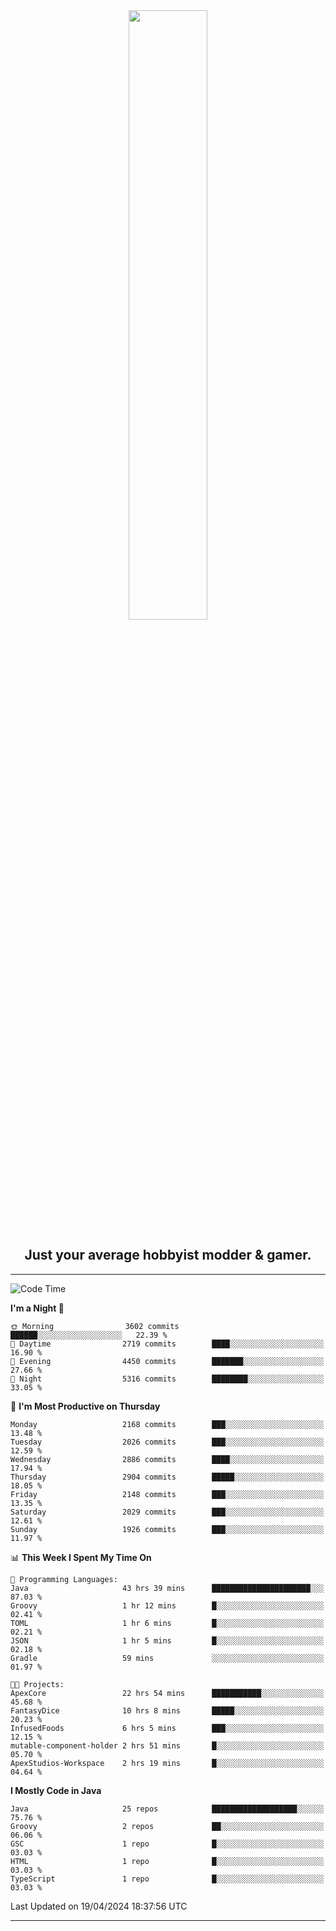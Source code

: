 <div align="center">
  <a href="https://apexmodder.xyz/"><img width="50%" height="50%" src="https://i.imgur.com/pc4HkGz.png"></a>
</div>
<h2 align="center">Just your average hobbyist modder & gamer.</h2>

---

<!--START_SECTION:waka-->
![Code Time](http://img.shields.io/badge/Code%20Time-1%2C073%20hrs%2029%20mins-blue)

**I'm a Night 🦉** 

```text
🌞 Morning                3602 commits        ██████░░░░░░░░░░░░░░░░░░░   22.39 % 
🌆 Daytime                2719 commits        ████░░░░░░░░░░░░░░░░░░░░░   16.90 % 
🌃 Evening                4450 commits        ███████░░░░░░░░░░░░░░░░░░   27.66 % 
🌙 Night                  5316 commits        ████████░░░░░░░░░░░░░░░░░   33.05 % 
```
📅 **I'm Most Productive on Thursday** 

```text
Monday                   2168 commits        ███░░░░░░░░░░░░░░░░░░░░░░   13.48 % 
Tuesday                  2026 commits        ███░░░░░░░░░░░░░░░░░░░░░░   12.59 % 
Wednesday                2886 commits        ████░░░░░░░░░░░░░░░░░░░░░   17.94 % 
Thursday                 2904 commits        █████░░░░░░░░░░░░░░░░░░░░   18.05 % 
Friday                   2148 commits        ███░░░░░░░░░░░░░░░░░░░░░░   13.35 % 
Saturday                 2029 commits        ███░░░░░░░░░░░░░░░░░░░░░░   12.61 % 
Sunday                   1926 commits        ███░░░░░░░░░░░░░░░░░░░░░░   11.97 % 
```


📊 **This Week I Spent My Time On** 

```text
💬 Programming Languages: 
Java                     43 hrs 39 mins      ██████████████████████░░░   87.03 % 
Groovy                   1 hr 12 mins        █░░░░░░░░░░░░░░░░░░░░░░░░   02.41 % 
TOML                     1 hr 6 mins         █░░░░░░░░░░░░░░░░░░░░░░░░   02.21 % 
JSON                     1 hr 5 mins         █░░░░░░░░░░░░░░░░░░░░░░░░   02.18 % 
Gradle                   59 mins             ░░░░░░░░░░░░░░░░░░░░░░░░░   01.97 % 

🐱‍💻 Projects: 
ApexCore                 22 hrs 54 mins      ███████████░░░░░░░░░░░░░░   45.68 % 
FantasyDice              10 hrs 8 mins       █████░░░░░░░░░░░░░░░░░░░░   20.23 % 
InfusedFoods             6 hrs 5 mins        ███░░░░░░░░░░░░░░░░░░░░░░   12.15 % 
mutable-component-holder 2 hrs 51 mins       █░░░░░░░░░░░░░░░░░░░░░░░░   05.70 % 
ApexStudios-Workspace    2 hrs 19 mins       █░░░░░░░░░░░░░░░░░░░░░░░░   04.64 % 
```

**I Mostly Code in Java** 

```text
Java                     25 repos            ███████████████████░░░░░░   75.76 % 
Groovy                   2 repos             ██░░░░░░░░░░░░░░░░░░░░░░░   06.06 % 
GSC                      1 repo              █░░░░░░░░░░░░░░░░░░░░░░░░   03.03 % 
HTML                     1 repo              █░░░░░░░░░░░░░░░░░░░░░░░░   03.03 % 
TypeScript               1 repo              █░░░░░░░░░░░░░░░░░░░░░░░░   03.03 % 
```




 Last Updated on 19/04/2024 18:37:56 UTC
<!--END_SECTION:waka-->

---
